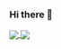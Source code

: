 ### Hi there 👋

<!--
**hosseinabbasi-toast/hosseinabbasi-toast** is a ✨ _special_ ✨ repository because its `README.md` (this file) appears on your GitHub profile.

Here are some ideas to get you started:

- 🔭 I’m currently working on ...
- 🌱 I’m currently learning ...
- 👯 I’m looking to collaborate on ...
- 🤔 I’m looking for help with ...
- 💬 Ask me about ...
- 📫 How to reach me: ...
- 😄 Pronouns: ...
- ⚡ Fun fact: ...
-->


<a href="http://github.com/hosseinabbasi-toast/">
  <img align="center" src="https://github-readme-stats-hosseinabbasi-toasts-projects.vercel.app/api?theme=dracula&include_all_commits=true&count_private=true&username=hosseinabbasi-toast&show_icons=true" />
</a>
<a href="http://github.com/hosseinabbasi-toast/">
  <img align="center" src="[https://github-readme-stats-hossein-abbasis-projects.vercel.app](https://github-readme-stats-hosseinabbasi-toasts-projects.vercel.app)/api/top-langs/?username=hosseinabbasi-toast&theme=dracula" />
</a>
